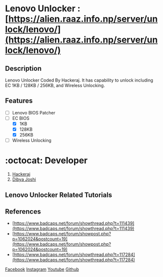 # Lenovo Unlocker : [https://alien.raaz.info.np/server/unlock/lenovo/](https://alien.raaz.info.np/server/unlock/lenovo/)
 
## Description
Lenovo Unlocker Coded By Hackeraj. It has capability to unlock including EC 1KB / 128KB / 256KB, and Wireless Unlocking.

## Features
* [ ] Lenovo BIOS Patcher
* [ ] EC BIOS
    * [x] 1KB
    * [x] 128KB
    * [x] 256KB
* [ ] Wireless Unlocking

# :octocat: Developer
1. [Hackeraj](https://www.facebook.com/HackerajOfficial/)
2. [Dibya Joshi](https://www.facebook.com/dibya.joshi.99)

## Lenovo Unlocker Related Tutorials


## References
- [https://www.badcaps.net/forum/showthread.php?t=111439](https://www.badcaps.net/forum/showthread.php?t=111439)
- [https://www.badcaps.net/forum/showpost.php?p=1062024&postcount=19](https://www.badcaps.net/forum/showpost.php?p=1062024&postcount=19)
- [https://www.badcaps.net/forum/showthread.php?t=117284](https://www.badcaps.net/forum/showthread.php?t=117284)

[Facebook](https://www.facebook.com/HackerajOfficial/)
[Instagram](https://www.instagram.com/hackeraj/)
[Youtube](https://www.youtube.com/Hackeraj/)
[Github](https://www.github.com/HackerajOfficial/)
